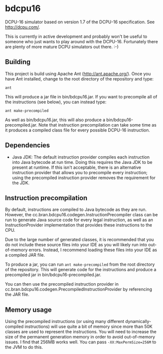 bdcpu16
=======
DCPU-16 simulator based on version 1.7 of the DCPU-16 specification. See http://dcpu.com/.

This is currently in active development and probably won't be useful to someone who just wants to play around with the DCPU-16. Fortunately there are plenty of more mature DCPU simulators out there. :-)

Building
--------
This project is build using Apache Ant (http://ant.apache.org/). Once you have Ant installed, change to the root directory of the repository and type:

    ant

This will produce a jar file in bin/bdcpu16.jar. If you want to precompile all of the instructions (see below), you can instead type:

    ant make-precompiled

As well as bin/bdcpu16.jar, this will also produce a bin/bdcpu16-precompiled.jar. Note that instruction precompilation can take some time as it produces a compiled class file for every possible DCPU-16 instruction.

Dependencies
------------
* Java JDK: The default instruction provider compiles each instruction into Java bytecode at run time. Doing this requires the Java JDK to be present at runtime. If this isn't acceptable, there is an alternative instruction provider that allows you to precompile every instruction; using the precompiled instruction provider removes the requirement for the JDK.

Instruction precompilation
--------------------------
By default, instructions are compiled to Java bytecode as they are run. However, the cc.bran.bdcpu16.codegen.InstructionPrecompiler class can be run to generate Java source code for every legal instruction, as well as an InstructionProvider implementation that provides these instructions to the CPU.

Due to the large number of generated classes, it is recommended that you do not include these source files into your IDE as you will likely run into out-of-memory errors. Instead, I recommend loading these files into your IDE as a compiled JAR file.

To produce a jar, you can run `ant make-precompiled` from the root directory of the repository. This will generate code for the instructions and produce a precompiled jar in bin/bdcpu16-precompiled.jar.

You can then use the precompiled instruction provider in cc.bran.bdcpu16.codegen.PrecompiledInstructionProvider by referencing the JAR file.

Memory usage
------------
Using the precompiled instructions (or using many different dynamically-compiled instructions) will use quite a bit of memory since more than 50K classes are used to represent the instructions. You will need to increase the size of the permanent generation memory in order to avoid out-of-memory issues. I find that 256MB works well. You can pass `-XX:MaxPermSize=256M` to the JVM to do this.
